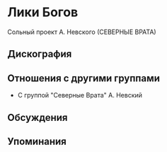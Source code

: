 # Лики Богов

Сольный проект А. Невского (СЕВЕРНЫЕ ВРАТА)

## Дискография


## Отношения с другими группами

* C группой "Северные Врата" А. Невский

## Обсуждения


## Упоминания

